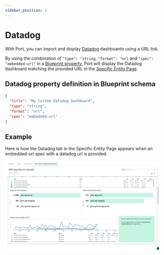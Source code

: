 ```yaml
---
sidebar_position: 2
---
```


# Datadog

With Port, you can import and display [Datadog](https://docs.datadoghq.com/dashboards/sharing/) dashboards using a URL link.

By using the combination of `"type": "string`, `"format": "url` and `"spec": "embedded-url"` in a [Blueprint property](../port-components/blueprint.md#blueprint-properties), Port will display the Datadog dashboard matching the provided URL in the [Specific Entity Page](../port-components/page.md#entity-page).

## Datadog property definition in Blueprint schema

```json showLineNumbers
{
  "title": "My Custom Datadog Dashboard",
  "type": "string",
  "format": "url",
  "spec": "embedded-url"
}
```

## Example

Here is how the Datadog tab in the Specific Entity Page appears when an embedded-url spec with a datadog url is provided:

![OpenAPI Example](../../../static/img/platform-overview/plugins/datadog.png)
